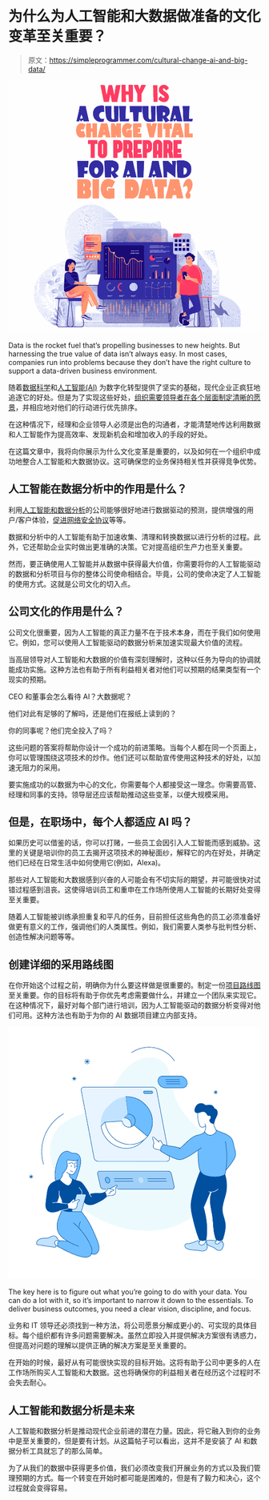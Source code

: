 # 为什么为人工智能和大数据做准备的文化变革至关重要？

> 原文：<https://simpleprogrammer.com/cultural-change-ai-and-big-data/>

![AI and big data](img/8ee1c999142738f21adba334a9311140.png)

Data is the rocket fuel that’s propelling businesses to new heights. But harnessing the true value of data isn’t always easy. In most cases, companies run into problems because they don’t have the right culture to support a data-driven business environment.

随着[数据科学](https://simpleprogrammer.com/beginners-guide-data-science/)和[人工智能(AI)](https://www.amazon.com/dp/0134610997/makithecompsi-20) 为数字化转型提供了坚实的基础，现代企业正疯狂地追逐它的好处。但是为了实现这些好处，[组织需要领导者在各个层面制定清晰的愿景](https://www.amazon.com/dp/B00ZXIV78S/makithecompsi-20)，并相应地对他们的行动进行优先排序。

在这种情况下，经理和企业领导人必须是出色的沟通者，才能清楚地传达利用数据和人工智能作为提高效率、发现新机会和增加收入的手段的好处。

在这篇文章中，我将向你展示为什么文化变革是重要的，以及如何在一个组织中成功地整合人工智能和大数据协议。这可确保您的业务保持相关性并获得竞争优势。

## 人工智能在数据分析中的作用是什么？

利用[人工智能和数据分析](https://dataconomy.com/2021/01/ai-in-analytics-powering-the-future-of-data-analytics/)的公司能够很好地进行数据驱动的预测，提供增强的用户/客户体验，[促进网络安全协议](https://blog.eccouncil.org/how-data-science-is-improving-cybersecurity-in-2021/)等等。

数据和分析中的人工智能有助于加速收集、清理和转换数据以进行分析的过程。此外，它还帮助企业实时做出更准确的决策。它对提高组织生产力也至关重要。

然而，要正确使用人工智能并从数据中获得最大价值，你需要将你的人工智能驱动的数据和分析项目与你的整体公司使命相结合。毕竟，公司的使命决定了人工智能的使用方式。这就是公司文化的切入点。

## 公司文化的作用是什么？

公司文化很重要，因为人工智能的真正力量不在于技术本身，而在于我们如何使用它。例如，您可以使用人工智能驱动的数据分析来加速实现最大价值的流程。

当高层领导对人工智能和大数据的价值有深刻理解时，这种以任务为导向的协调就能成功实施。这种方法也有助于所有利益相关者对他们可以预期的结果类型有一个现实的预期。

CEO 和董事会怎么看待 AI？大数据呢？

他们对此有足够的了解吗，还是他们在报纸上读到的？

你的同事呢？他们完全投入了吗？

这些问题的答案将帮助你设计一个成功的前进策略。当每个人都在同一个页面上，你可以管理围绕这项技术的炒作。他们还可以帮助宣传使用这种技术的好处，以加速无阻力的采用。

要实施成功的以数据为中心的文化，你需要每个人都接受这一理念。你需要高管、经理和同事的支持。领导层还应该帮助推动这些变革，以便大规模采用。

## 但是，在职场中，每个人都适应 AI 吗？

如果历史可以借鉴的话，你可以打赌，一些员工会因引入人工智能而感到威胁。这里的关键是培训你的员工去揭开这项技术的神秘面纱，解释它的内在好处，并确定他们已经在日常生活中如何使用它(例如，Alexa)。

那些对人工智能和大数据感到兴奋的人可能会有不切实际的期望，并可能很快对试错过程感到沮丧。这使得培训员工和重申在工作场所使用人工智能的长期好处变得至关重要。

随着人工智能被训练承担重复和平凡的任务，目前担任这些角色的员工必须准备好做更有意义的工作，强调他们的人类属性。例如，我们需要人类参与批判性分析、创造性解决问题等等。

## 创建详细的采用路线图

在你开始这个过程之前，明确你为什么要这样做是很重要的。制定一份[项目路线图](https://simpleprogrammer.com/strategic-planning-agile/)至关重要。你的目标将有助于你优先考虑需要做什么，并建立一个团队来实现它。在这种情况下，最好对每个部门进行培训，因为人工智能驱动的数据分析变得对他们可用。这种方法也有助于为你的 AI 数据项目建立内部支持。

![AI and big data](img/872cede7c8db528c942858724d9ed959.png)

The key here is to figure out what you’re going to do with your data. You can do a lot with it, so it’s important to narrow it down to the essentials. To deliver business outcomes, you need a clear vision, discipline, and focus.

业务和 IT 领导还必须找到一种方法，将公司愿景分解成更小的、可实现的具体目标。每个组织都有许多问题需要解决。虽然立即投入并提供解决方案很有诱惑力，但提高对问题的理解以提供正确的解决方案是至关重要的。

在开始的时候，最好从有可能很快实现的目标开始。这将有助于公司中更多的人在工作场所购买人工智能和大数据。这也将确保你的利益相关者在经历这个过程时不会失去耐心。

## 人工智能和数据分析是未来

人工智能和数据分析是推动现代企业前进的潜在力量。因此，将它融入到你的业务中是至关重要的，但是要有计划。从这篇帖子可以看出，这并不是安装了 AI 和数据分析工具就忘了的那么简单。

为了从我们的数据中获得更多价值，我们必须改变我们开展业务的方式以及我们管理预期的方式。每一个转变在开始时都可能是困难的，但是有了毅力和决心，这个过程就会变得容易。